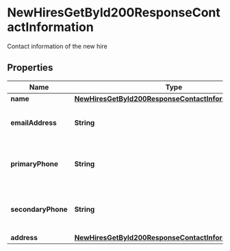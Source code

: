 

# NewHiresGetById200ResponseContactInformation

Contact information of the new hire

## Properties

| Name | Type | Description | Notes |
|------------ | ------------- | ------------- | -------------|
|**name** | [**NewHiresGetById200ResponseContactInformationName**](NewHiresGetById200ResponseContactInformationName.md) |  |  [optional] |
|**emailAddress** | **String** | Email address of the new hire |  [optional] |
|**primaryPhone** | **String** | Primary phone number of the new hire |  [optional] |
|**secondaryPhone** | **String** | Secondary phone number of the new hire |  [optional] |
|**address** | [**NewHiresGetById200ResponseContactInformationAddress**](NewHiresGetById200ResponseContactInformationAddress.md) |  |  [optional] |



